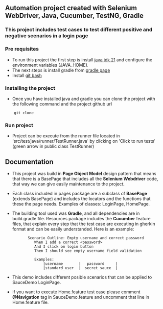 ## Automation project created with Selenium WebDriver, Java, Cucumber, TestNG, Gradle
### This project includes test cases to test different positive and negative scenarios in a login page
### Pre requisites
- To run this project the first step is install [java jdk 21](https://www.oracle.com/java/technologies/downloads/#java21) and configure the environment variables (JAVA_HOME).
- The next steps is install gradle from [gradle page](https://gradle.org/install/)
- Install [git bash](https://git-scm.com/downloads)

### Installing the project
- Once you have installed java and gradle you can clone the project with the following command and the project github url 
```
    git clone
```

### Run project
- Project can be execute from the runner file located in 'src/test/java/runner/TestRunner.java' by clicking on 'Click to run tests' (green arrow in public class TestRunner)

## Documentation
- This project was build in **Page Object Model** design pattern that means that there is a BasePage that includes all the **Selenium Webdriver** code, that way we can give easily maintenance to the project. 
- Each class included in pages package are a subclass of **BasePage** (extends BasePage) and includes the locators and the functions that these the page needs. Examples of classes: LoginPage, HomePage.
- The building tool used was **Gradle**, and all dependencies are in build.gradle file.
Resources package includes the **Cucumber** feature files, that explain every step that the test case are executing in gherkin format and can be easily understanded. Here is an example:
    
             Scenario Outline: Empty username and correct password
                When I add a correct <password>
                And I click on login button
                Then I should see empty username field validation

                Examples:
                    |username       |   password     |
                    |standard_user  |  secret_sauce  |


- This demo includes different posible scenarios that can be applied to SauceDemo LoginPage.

- If you want to execute Home.feature test case please comment **@Navigation** tag in SauceDemo.feature and uncomment that line in Home.feature file.